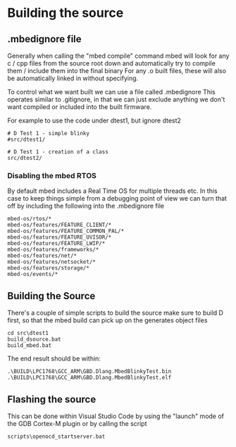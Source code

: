 # Building the source

## .mbedignore file

Generally when calling the "mbed compile" command
mbed will look for any c / cpp files from the source root down and automatically try to compile them / include them into the final binary
For any .o built files, these will also be automatically linked in without specifying.

To control what we want built we can use a file called .mbedignore
This operates similar to .gitignore, in that we can just exclude anything we don't want compiled or included into the built firmware.

For example to use the code under dtest1, but ignore dtest2
```
# D Test 1 - simple blinky
#src/dtest1/

# D Test 1 - creation of a class
src/dtest2/
```

### Disabling the mbed RTOS

By default mbed includes a Real Time OS for multiple threads etc.
In this case to keep things simple from a debugging point of view we can turn that off by including the following into the .mbedignore file

```
mbed-os/rtos/*
mbed-os/features/FEATURE_CLIENT/*
mbed-os/features/FEATURE_COMMON_PAL/*
mbed-os/features/FEATURE_UVISOR/*
mbed-os/features/FEATURE_LWIP/*
mbed-os/features/frameworks/*
mbed-os/features/net/*
mbed-os/features/netsocket/*
mbed-os/features/storage/*
mbed-os/events/*
```

## Building the Source

There's a couple of simple scripts to build the source
make sure to build D first, so that the mbed build can pick up on the generates object files

```
cd src\dtest1
build_dsource.bat
build_mbed.bat
```

The end result should be within:
```
.\BUILD\LPC1768\GCC_ARM\GBD.Dlang.MbedBlinkyTest.bin
.\BUILD\LPC1768\GCC_ARM\GBD.Dlang.MbedBlinkyTest.elf
```

## Flashing the source

This can be done within Visual Studio Code by using the "launch" mode of the GDB Cortex-M plugin
or by calling the script
```
scripts\openocd_startserver.bat
```
